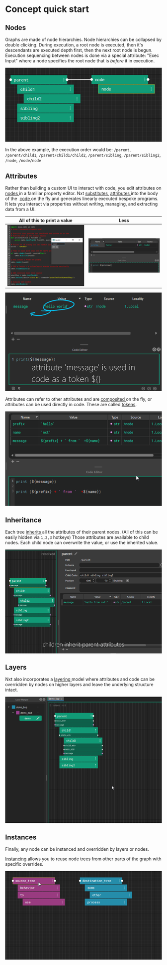 # Concept quick start

## Nodes

Graphs are made of node hierarchies. Node hierarchies can be collapsed by double clicking. During execution, a root node is executed, then it's descendants are executed depth first, then the next root node is begun. Execution sequencing between nodes is done via a special attribute: "Exec Input" where a node specifies the root node that is _before_ it in execution.

![hierarchy.PNG](images/hierarchy.PNG)

In the above example, the execution order would be: `/parent`, `/parent/child1`, `/parent/child1/child2`, `/parent/sibling`, `/parent/sibling2`, `/node`, `/node/node`

## Attributes

Rather than building a custom UI to interact with code, you edit attributes on [nodes ](reference.md#node)in a familiar property editor. Nxt [substitutes ](reference.md#stagecomposition) [attributes ](reference.md#attributes)into the body of the  [code ](reference.md#compute)on the fly and generates linearly executed bespoke programs. It lets you interact via properties without writing, managing, and extracting data from a UI. 

| All of this to print a value   | Less                               |
| ------------------------------ | ---------------------------------- |
| ![](images/overhead_intro.PNG) | ![](images/nxt_overhead_intro.PNG) |

![token_intro.gif](images\token_intro.gif)

Attributes can refer to other attributes and are [composited ](reference.md#stagecomposition)on the fly, or attributes can be used directly in code. These are called [tokens](reference.md#tokens).

![token2_intro.gif](images\token2_intro.gif)

## Inheritance

Each tree [inherits ](reference.md#stagecomposition)all the attributes of their parent nodes. (All of this can be easily hidden via `1,2,3` hotkeys) Those attributes are available to child nodes. Each child node can overwrite the value, or use the inherited value.

![token_intro.gif](images\tree_intro.gif)

## Layers

Nxt also incorporates a [layering ](reference.md#layers)model where attributes and code can be overridden by nodes on higher layers and leave the underlying structure intact.

![layer_intro.gif](images\layer_intro.gif)

## Instances

Finally, any node can be instanced and overridden by layers or nodes.

[Instancing ](reference.md#instancing)allows you to reuse node trees from other parts of the graph with specific overrides.

![instance_intro.gif](images\instance_intro.gif)
